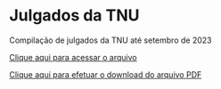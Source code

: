 # Julgados da TNU

Compilação de julgados da TNU até setembro de 2023

<a href="https://julgadostnu.github.io/julgados.pdf" title="Compilação de julgados">Clique aqui para acessar o arquivo</a>

<a href="julgados.pdf" download>Clique aqui para efetuar o download do arquivo PDF</a>
